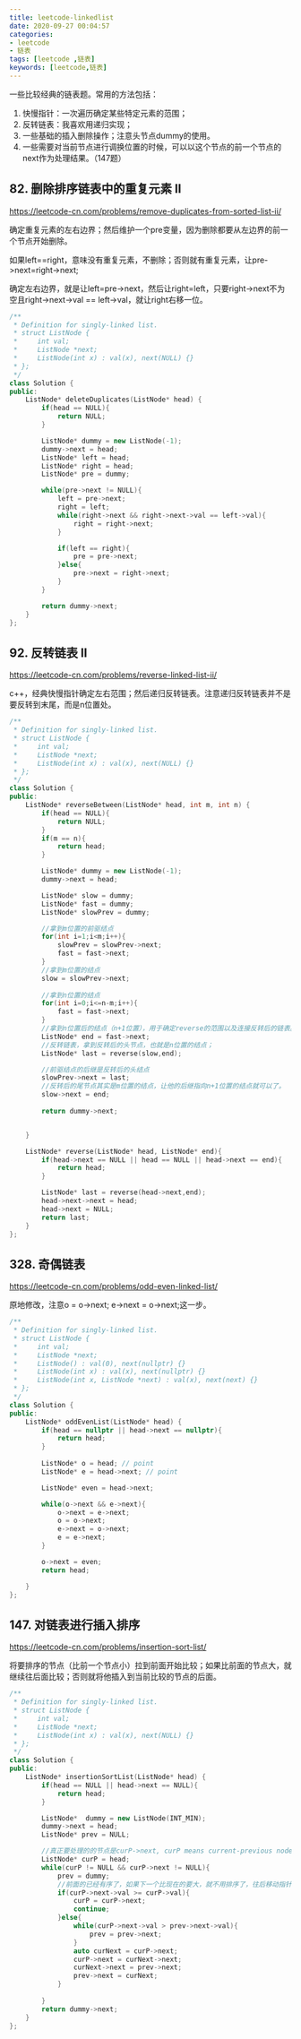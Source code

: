 ```yaml
---
title: leetcode-linkedlist
date: 2020-09-27 00:04:57
categories:
- leetcode
- 链表
tags: [leetcode ,链表]
keywords: [leetcode,链表]
---
```


一些比较经典的链表题。常用的方法包括：

1. 快慢指针：一次遍历确定某些特定元素的范围；
2. 反转链表：我喜欢用递归实现；
3. 一些基础的插入删除操作；注意头节点dummy的使用。
4. 一些需要对当前节点进行调换位置的时候，可以以这个节点的前一个节点的next作为处理结果。（147题）

<!---more--->
## 82. 删除排序链表中的重复元素 II
https://leetcode-cn.com/problems/remove-duplicates-from-sorted-list-ii/

确定重复元素的左右边界；然后维护一个pre变量，因为删除都要从左边界的前一个节点开始删除。

如果left==right，意味没有重复元素，不删除；否则就有重复元素，让pre->next=right->next;

确定左右边界，就是让left=pre->next，然后让right=left，只要right->next不为空且right->next->val == left->val，就让right右移一位。

```C++
/**
 * Definition for singly-linked list.
 * struct ListNode {
 *     int val;
 *     ListNode *next;
 *     ListNode(int x) : val(x), next(NULL) {}
 * };
 */
class Solution {
public:
    ListNode* deleteDuplicates(ListNode* head) {
        if(head == NULL){
            return NULL;
        }

        ListNode* dummy = new ListNode(-1);
        dummy->next = head;
        ListNode* left = head;
        ListNode* right = head;
        ListNode* pre = dummy;

        while(pre->next != NULL){
            left = pre->next;
            right = left;
            while(right->next && right->next->val == left->val){
                right = right->next;
            }

            if(left == right){
                pre = pre->next;
            }else{
                pre->next = right->next;
            }
        }

        return dummy->next;
    }
};
```

## 92. 反转链表 II
https://leetcode-cn.com/problems/reverse-linked-list-ii/

c++，经典快慢指针确定左右范围；然后递归反转链表。注意递归反转链表并不是要反转到末尾，而是n位置处。

```C++
/**
 * Definition for singly-linked list.
 * struct ListNode {
 *     int val;
 *     ListNode *next;
 *     ListNode(int x) : val(x), next(NULL) {}
 * };
 */
class Solution {
public:
    ListNode* reverseBetween(ListNode* head, int m, int n) {
        if(head == NULL){
            return NULL;
        }
        if(m == n){
            return head;
        }

        ListNode* dummy = new ListNode(-1);
        dummy->next = head;

        ListNode* slow = dummy;
        ListNode* fast = dummy;
        ListNode* slowPrev = dummy;

        //拿到m位置的前驱结点
        for(int i=1;i<m;i++){
            slowPrev = slowPrev->next;
            fast = fast->next;
        }
        //拿到m位置的结点
        slow = slowPrev->next;
        
        //拿到n位置的结点
        for(int i=0;i<=n-m;i++){
            fast = fast->next;
        }
        //拿到n位置后的结点（n+1位置），用于确定reverse的范围以及连接反转后的链表。
        ListNode* end = fast->next;
        //反转链表，拿到反转后的头节点，也就是n位置的结点；
        ListNode* last = reverse(slow,end);

        //前驱结点的后继是反转后的头结点
        slowPrev->next = last;
        //反转后的尾节点其实是m位置的结点，让他的后继指向n+1位置的结点就可以了。
        slow->next = end;
        
        return dummy->next;


    }

    ListNode* reverse(ListNode* head, ListNode* end){
        if(head->next == NULL || head == NULL || head->next == end){
            return head;
        }

        ListNode* last = reverse(head->next,end);
        head->next->next = head;
        head->next = NULL;
        return last;
    }
};
```


## 328. 奇偶链表
https://leetcode-cn.com/problems/odd-even-linked-list/

原地修改，注意o = o->next;
            e->next = o->next;这一步。

```C++
/**
 * Definition for singly-linked list.
 * struct ListNode {
 *     int val;
 *     ListNode *next;
 *     ListNode() : val(0), next(nullptr) {}
 *     ListNode(int x) : val(x), next(nullptr) {}
 *     ListNode(int x, ListNode *next) : val(x), next(next) {}
 * };
 */
class Solution {
public:
    ListNode* oddEvenList(ListNode* head) {
        if(head == nullptr || head->next == nullptr){
            return head;
        }
        
        ListNode* o = head; // point 
        ListNode* e = head->next; // point 

        ListNode* even = head->next;

        while(o->next && e->next){
            o->next = e->next;
            o = o->next;
            e->next = o->next;
            e = e->next;
        }

        o->next = even;
        return head;

    }
};
```

## 147. 对链表进行插入排序
https://leetcode-cn.com/problems/insertion-sort-list/

将要排序的节点（比前一个节点小）拉到前面开始比较；如果比前面的节点大，就继续往后面比较；否则就将他插入到当前比较的节点的后面。

```C++
/**
 * Definition for singly-linked list.
 * struct ListNode {
 *     int val;
 *     ListNode *next;
 *     ListNode(int x) : val(x), next(NULL) {}
 * };
 */
class Solution {
public:
    ListNode* insertionSortList(ListNode* head) {
        if(head == NULL || head->next == NULL){
            return head;
        }

        ListNode*  dummy = new ListNode(INT_MIN);
        dummy->next = head;
        ListNode* prev = NULL;

        //真正要处理的的节点是curP->next, curP means current-previous node
        ListNode* curP = head;
        while(curP != NULL && curP->next != NULL){
            prev = dummy;
            //前面的已经有序了，如果下一个比现在的要大，就不用排序了，往后移动指针
            if(curP->next->val >= curP->val){
                curP = curP->next;
                continue;
            }else{
                while(curP->next->val > prev->next->val){
                    prev = prev->next;
                }
                auto curNext = curP->next;
                curP->next = curNext->next;
                curNext->next = prev->next;
                prev->next = curNext;
            }
           
        }
        return dummy->next;
    }
};
```